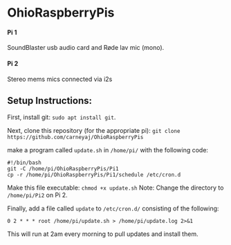 # OhioRaspberryPis

#### Pi 1
SoundBlaster usb audio card and Røde lav mic (mono).

#### Pi 2
Stereo mems mics connected via i2s

## Setup Instructions:

First, install git: `sudo apt install git`.

Next, clone this repository (for the appropriate pi): `git clone https://github.com/carneyaj/OhioRaspberryPis`

make a program called `update.sh` in `/home/pi/` with the following code:
```
#!/bin/bash
git -C /home/pi/OhioRaspberryPis/Pi1
cp -r /home/pi/OhioRaspberryPis/Pi1/schedule /etc/cron.d
```
Make this file executable: `chmod +x update.sh`
Note: Change the directory to `/home/pi/Pi2` on Pi 2.

Finally, add a file called `update` to `/etc/cron.d/` consisting of the following:
```
0 2 * * * root /home/pi/update.sh > /home/pi/update.log 2>&1
```
This will run at 2am every morning to pull updates and install them.

